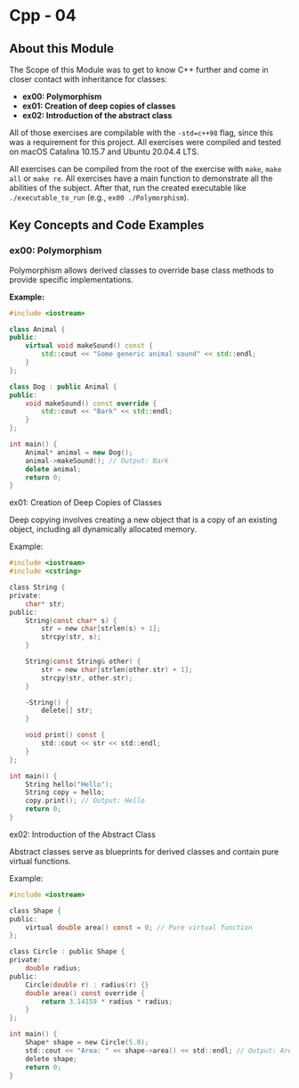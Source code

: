 # Cpp - 04

## About this Module

The Scope of this Module was to get to know C++ further and come in closer contact with inheritance for classes:

- **ex00: Polymorphism**
- **ex01: Creation of deep copies of classes**
- **ex02: Introduction of the abstract class**

All of those exercises are compilable with the `-std=c++98` flag, since this was a requirement for this project.
All exercises were compiled and tested on macOS Catalina 10.15.7 and Ubuntu 20.04.4 LTS.

All exercises can be compiled from the root of the exercise with `make`, `make all` or `make re`.
All exercises have a main function to demonstrate all the abilities of the subject.
After that, run the created executable like `./executable_to_run` (e.g., `ex00 ./Polymorphism`).

## Key Concepts and Code Examples

### ex00: Polymorphism

Polymorphism allows derived classes to override base class methods to provide specific implementations.

**Example:**
```cpp
#include <iostream>

class Animal {
public:
    virtual void makeSound() const {
        std::cout << "Some generic animal sound" << std::endl;
    }
};

class Dog : public Animal {
public:
    void makeSound() const override {
        std::cout << "Bark" << std::endl;
    }
};

int main() {
    Animal* animal = new Dog();
    animal->makeSound(); // Output: Bark
    delete animal;
    return 0;
}
```
ex01: Creation of Deep Copies of Classes

Deep copying involves creating a new object that is a copy of an existing object, including all dynamically allocated memory.

Example:

```c
#include <iostream>
#include <cstring>

class String {
private:
    char* str;
public:
    String(const char* s) {
        str = new char[strlen(s) + 1];
        strcpy(str, s);
    }

    String(const String& other) {
        str = new char[strlen(other.str) + 1];
        strcpy(str, other.str);
    }

    ~String() {
        delete[] str;
    }

    void print() const {
        std::cout << str << std::endl;
    }
};

int main() {
    String hello("Hello");
    String copy = hello;
    copy.print(); // Output: Hello
    return 0;
}
```
ex02: Introduction of the Abstract Class

Abstract classes serve as blueprints for derived classes and contain pure virtual functions.

Example:

```c
#include <iostream>

class Shape {
public:
    virtual double area() const = 0; // Pure virtual function
};

class Circle : public Shape {
private:
    double radius;
public:
    Circle(double r) : radius(r) {}
    double area() const override {
        return 3.14159 * radius * radius;
    }
};

int main() {
    Shape* shape = new Circle(5.0);
    std::cout << "Area: " << shape->area() << std::endl; // Output: Area: 78.5398
    delete shape;
    return 0;
}
```




